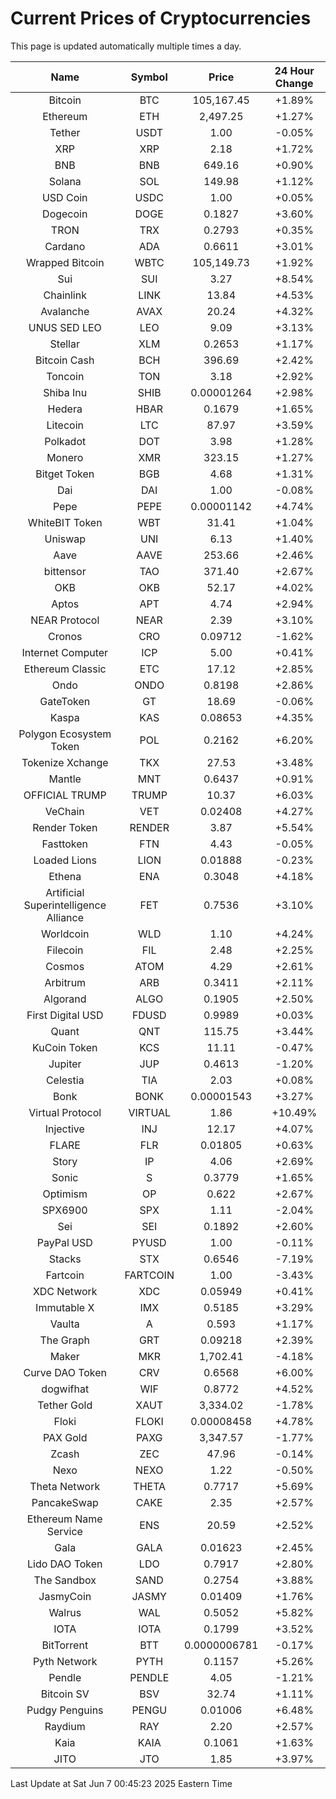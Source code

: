 # Current Prices of Cryptocurrencies
This page is updated automatically multiple times a day.

| Name | Symbol | Price | 24 Hour Change |
| :---: |:---:| :---: | :---: |
| Bitcoin | BTC | 105,167.45 | +1.89% |
| Ethereum | ETH | 2,497.25 | +1.27% |
| Tether | USDT | 1.00 | -0.05% |
| XRP | XRP | 2.18 | +1.72% |
| BNB | BNB | 649.16 | +0.90% |
| Solana | SOL | 149.98 | +1.12% |
| USD Coin | USDC | 1.00 | +0.05% |
| Dogecoin | DOGE | 0.1827 | +3.60% |
| TRON | TRX | 0.2793 | +0.35% |
| Cardano | ADA | 0.6611 | +3.01% |
| Wrapped Bitcoin | WBTC | 105,149.73 | +1.92% |
| Sui | SUI | 3.27 | +8.54% |
| Chainlink | LINK | 13.84 | +4.53% |
| Avalanche | AVAX | 20.24 | +4.32% |
| UNUS SED LEO | LEO | 9.09 | +3.13% |
| Stellar | XLM | 0.2653 | +1.17% |
| Bitcoin Cash | BCH | 396.69 | +2.42% |
| Toncoin | TON | 3.18 | +2.92% |
| Shiba Inu | SHIB | 0.00001264 | +2.98% |
| Hedera | HBAR | 0.1679 | +1.65% |
| Litecoin | LTC | 87.97 | +3.59% |
| Polkadot | DOT | 3.98 | +1.28% |
| Monero | XMR | 323.15 | +1.27% |
| Bitget Token | BGB | 4.68 | +1.31% |
| Dai | DAI | 1.00 | -0.08% |
| Pepe | PEPE | 0.00001142 | +4.74% |
| WhiteBIT Token | WBT | 31.41 | +1.04% |
| Uniswap | UNI | 6.13 | +1.40% |
| Aave | AAVE | 253.66 | +2.46% |
| bittensor | TAO | 371.40 | +2.67% |
| OKB | OKB | 52.17 | +4.02% |
| Aptos | APT | 4.74 | +2.94% |
| NEAR Protocol | NEAR | 2.39 | +3.10% |
| Cronos | CRO | 0.09712 | -1.62% |
| Internet Computer | ICP | 5.00 | +0.41% |
| Ethereum Classic | ETC | 17.12 | +2.85% |
| Ondo | ONDO | 0.8198 | +2.86% |
| GateToken | GT | 18.69 | -0.06% |
| Kaspa | KAS | 0.08653 | +4.35% |
| Polygon Ecosystem Token | POL | 0.2162 | +6.20% |
| Tokenize Xchange | TKX | 27.53 | +3.48% |
| Mantle | MNT | 0.6437 | +0.91% |
| OFFICIAL TRUMP | TRUMP | 10.37 | +6.03% |
| VeChain | VET | 0.02408 | +4.27% |
| Render Token | RENDER | 3.87 | +5.54% |
| Fasttoken | FTN | 4.43 | -0.05% |
| Loaded Lions | LION | 0.01888 | -0.23% |
| Ethena | ENA | 0.3048 | +4.18% |
| Artificial Superintelligence Alliance | FET | 0.7536 | +3.10% |
| Worldcoin | WLD | 1.10 | +4.24% |
| Filecoin | FIL | 2.48 | +2.25% |
| Cosmos | ATOM | 4.29 | +2.61% |
| Arbitrum | ARB | 0.3411 | +2.11% |
| Algorand | ALGO | 0.1905 | +2.50% |
| First Digital USD | FDUSD | 0.9989 | +0.03% |
| Quant | QNT | 115.75 | +3.44% |
| KuCoin Token | KCS | 11.11 | -0.47% |
| Jupiter | JUP | 0.4613 | -1.20% |
| Celestia | TIA | 2.03 | +0.08% |
| Bonk | BONK | 0.00001543 | +3.27% |
| Virtual Protocol | VIRTUAL | 1.86 | +10.49% |
| Injective | INJ | 12.17 | +4.07% |
| FLARE | FLR | 0.01805 | +0.63% |
| Story | IP | 4.06 | +2.69% |
| Sonic | S | 0.3779 | +1.65% |
| Optimism | OP | 0.622 | +2.67% |
| SPX6900 | SPX | 1.11 | -2.04% |
| Sei | SEI | 0.1892 | +2.60% |
| PayPal USD | PYUSD | 1.00 | -0.11% |
| Stacks | STX | 0.6546 | -7.19% |
| Fartcoin | FARTCOIN | 1.00 | -3.43% |
| XDC Network | XDC | 0.05949 | +0.41% |
| Immutable X | IMX | 0.5185 | +3.29% |
| Vaulta | A | 0.593 | +1.17% |
| The Graph | GRT | 0.09218 | +2.39% |
| Maker | MKR | 1,702.41 | -4.18% |
| Curve DAO Token | CRV | 0.6568 | +6.00% |
| dogwifhat | WIF | 0.8772 | +4.52% |
| Tether Gold | XAUT | 3,334.02 | -1.78% |
| Floki | FLOKI | 0.00008458 | +4.78% |
| PAX Gold | PAXG | 3,347.57 | -1.77% |
| Zcash | ZEC | 47.96 | -0.14% |
| Nexo | NEXO | 1.22 | -0.50% |
| Theta Network | THETA | 0.7717 | +5.69% |
| PancakeSwap | CAKE | 2.35 | +2.57% |
| Ethereum Name Service | ENS | 20.59 | +2.52% |
| Gala | GALA | 0.01623 | +2.45% |
| Lido DAO Token | LDO | 0.7917 | +2.80% |
| The Sandbox | SAND | 0.2754 | +3.88% |
| JasmyCoin | JASMY | 0.01409 | +1.76% |
| Walrus | WAL | 0.5052 | +5.82% |
| IOTA | IOTA | 0.1799 | +3.52% |
| BitTorrent | BTT | 0.0000006781 | -0.17% |
| Pyth Network | PYTH | 0.1157 | +5.26% |
| Pendle | PENDLE | 4.05 | -1.21% |
| Bitcoin SV | BSV | 32.74 | +1.11% |
| Pudgy Penguins | PENGU | 0.01006 | +6.48% |
| Raydium | RAY | 2.20 | +2.57% |
| Kaia | KAIA | 0.1061 | +1.63% |
| JITO | JTO | 1.85 | +3.97% |

Last Update at Sat Jun  7 00:45:23 2025 Eastern Time